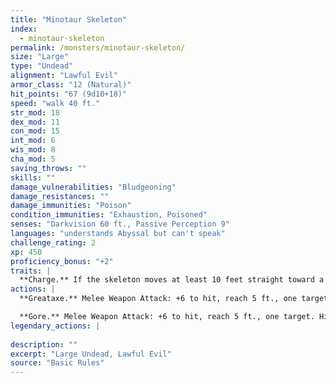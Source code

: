 ```yaml
---
title: "Minotaur Skeleton"
index:
  - minotaur-skeleton
permalink: /monsters/minotaur-skeleton/
size: "Large"
type: "Undead"
alignment: "Lawful Evil"
armor_class: "12 (Natural)"
hit_points: "67 (9d10+18)"
speed: "walk 40 ft."
str_mod: 18
dex_mod: 11
con_mod: 15
int_mod: 6
wis_mod: 8
cha_mod: 5
saving_throws: ""
skills: ""
damage_vulnerabilities: "Bludgeoning"
damage_resistances: ""
damage_immunities: "Poison"
condition_immunities: "Exhaustion, Poisoned"
senses: "Darkvision 60 ft., Passive Perception 9"
languages: "understands Abyssal but can't speak"
challenge_rating: 2
xp: 450
proficiency_bonus: "+2"
traits: |
  **Charge.** If the skeleton moves at least 10 feet straight toward a target and then hits it with a gore attack on the same turn, the target takes an extra 9 (2d8) piercing damage. If the target is a creature, it must succeed on a DC 14 Strength saving throw or be pushed up to 10 feet away and knocked prone.
actions: |
  **Greataxe.** Melee Weapon Attack: +6 to hit, reach 5 ft., one target. Hit: 17 (2d12 + 4) slashing damage.

  **Gore.** Melee Weapon Attack: +6 to hit, reach 5 ft., one target. Hit: 13 (2d8 + 4) piercing damage.  
legendary_actions: |
  
description: ""
excerpt: "Large Undead, Lawful Evil"
source: "Basic Rules"
---
```

